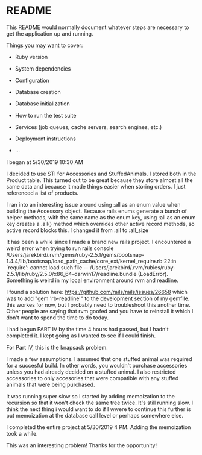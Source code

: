 # README

This README would normally document whatever steps are necessary to get the
application up and running.

Things you may want to cover:

* Ruby version

* System dependencies

* Configuration

* Database creation

* Database initialization

* How to run the test suite

* Services (job queues, cache servers, search engines, etc.)

* Deployment instructions

* ...

I began at 5/30/2019 10:30 AM

I decided to use STI for Accessories and StuffedAnimals. I stored both in the Product table. This turned out to be great because they store almost all the same data and because it made things easier when storing orders. I just referenced a list of products.

I ran into an interesting issue around using :all as an enum value when building the Accessory object. Because rails enums generate a bunch of helper methods, with the same name as the enum key, using :all as an enum key creates a .all() method which overrides other active record methods, so active record blocks this. I changed it from :all to :all_size

It has been a while since I made a brand new rails project. I encountered a weird error when trying to run rails console /Users/jarekbird/.rvm/gems/ruby-2.5.1/gems/bootsnap-1.4.4/lib/bootsnap/load_path_cache/core_ext/kernel_require.rb:22:in `require': cannot load such file -- /Users/jarekbird/.rvm/rubies/ruby-2.5.1/lib/ruby/2.5.0/x86_64-darwin17/readline.bundle (LoadError). Something is weird in my local environment around rvm and readline.

I found a solution here: https://github.com/rails/rails/issues/26658 which was to add "gem 'rb-readline'" to the development section of my gemfile. this workes for now, but I probably need to troubleshoot this another time. Other people are saying that rvm goofed and you have to reinstall it which I don't want to spend the time to do today.

I had begun PART IV by the time 4 hours had passed, but I hadn't completed it. I kept going as I wanted to see if I could finish.

For Part IV, this is the knapsack problem. 

I made a few assumptions. I assumed that one stuffed animal was required for a succesful build. In other words, you wouldn't purchase accessories unless you had already decided on a stuffed animal. I also restricted accessories to only accesories that were compatible with any stuffed animals that were being purchased.

It was running super slow so I started by adding memoization to the recursion so that it won't check the same tree twice. It's still running slow. I think the next thing i would want to do if I wwere to continue this further is put memoization at the database call level or perhaps somewhere else. 

I completed the entire project at 5/30/2019 4 PM. Adding the memoization took a while.

This was an interesting problem! Thanks for the opportunity!